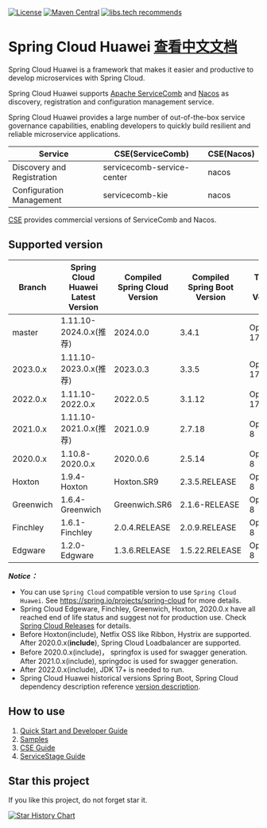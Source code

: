[![License](https://img.shields.io/badge/license-Apache%202-4EB1BA.svg)](https://www.apache.org/licenses/LICENSE-2.0.html)
[![Maven Central](https://maven-badges.herokuapp.com/maven-central/com.huaweicloud/spring-cloud-huawei/badge.svg)](https://search.maven.org/search?q=g:com.huaweicloud%20AND%20a:spring-cloud-huawei-dependencies) 
[![libs.tech recommends](https://libs.tech/project/198181246/badge.svg)](https://libs.tech/project/198181246/spring-cloud-huawei)

# Spring Cloud Huawei [查看中文文档](README_CN.md)

Spring Cloud Huawei is a framework that makes it easier and productive to develop microservices with Spring Cloud. 

Spring Cloud Huawei supports 
[Apache ServiceComb][SERVICECOMB] and [Nacos][NACOS] as discovery, registration and configuration management service. 

Spring Cloud Huawei provides a large number of out-of-the-box service governance capabilities, enabling developers to quickly build resilient and reliable microservice applications.

| Service | CSE(ServiceComb)           | CSE(Nacos)     |
|--|----------------------------|----------------|
| Discovery and Registration | servicecomb-service-center | nacos          |
| Configuration Management | servicecomb-kie            | nacos          |

[CSE][CSE] provides commercial versions of ServiceComb and Nacos.

## Supported version

| Branch    | Spring Cloud Huawei Latest Version | Compiled Spring Cloud Version | Compiled Spring Boot Version | Tested JDK Version | Notes          |
|-----------|------------------------------------|-------------------------------|------------------------------|--------------------|----------------|
| master    | 1.11.10-2024.0.x(推荐)               | 2024.0.0                      | 3.4.1                        | OpenJDK 17         |                |
| 2023.0.x  | 1.11.10-2023.0.x(推荐)               | 2023.0.3                      | 3.3.5                        | OpenJDK 17         |                |
| 2022.0.x  | 1.11.10-2022.0.x                   | 2022.0.5                      | 3.1.12                       | OpenJDK 17         | End of Support |
| 2021.0.x  | 1.11.10-2021.0.x(推荐)               | 2021.0.9                      | 2.7.18                       | OpenJDK 8          |                |
| 2020.0.x  | 1.10.8-2020.0.x                    | 2020.0.6                      | 2.5.14                       | OpenJDK 8          | End of Support |
| Hoxton    | 1.9.4-Hoxton                       | Hoxton.SR9                    | 2.3.5.RELEASE                | OpenJDK 8          | End of Support |
| Greenwich | 1.6.4-Greenwich                    | Greenwich.SR6                 | 2.1.6-RELEASE                | OpenJDK 8          | End of Support |
| Finchley  | 1.6.1-Finchley                     | 2.0.4.RELEASE                 | 2.0.9.RELEASE                | OpenJDK 8          | End of Support |
| Edgware   | 1.2.0-Edgware                      | 1.3.6.RELEASE                 | 1.5.22.RELEASE               | OpenJDK 8          | End of Support |

***Notice：***
* You can use `Spring Cloud` compatible version to use `Spring Cloud Huawei`. See https://spring.io/projects/spring-cloud for more details.
* Spring Cloud Edgeware, Finchley, Greenwich, Hoxton, 2020.0.x have all reached end of life status and
  suggest not for production use. Check [Spring Cloud Releases][Spring Cloud Releases] for details.
* Before Hoxton(include), Netfix OSS like Ribbon, Hystrix are supported. After 2020.0.x(**include**),
  Spring Cloud Loadbalancer are supported.
* Before 2020.0.x(include)， springfox is used for swagger generation. After 2021.0.x(include),
  springdoc is used for swagger generation. 
* After 2022.0.x(include), JDK 17+ is needed to run.
* Spring Cloud Huawei historical versions Spring Boot, Spring Cloud dependency description reference [version description][Spring Cloud Huawei Releases].

## How to use

1. [Quick Start and Developer Guide](https://github.com/huaweicloud/spring-cloud-huawei/wiki)
2. [Samples](https://github.com/huaweicloud/spring-cloud-huawei-samples)
3. [CSE Guide][CSE Developer Guide]
4. [ServiceStage Guide][ServiceStage]

[ServiceStage]: https://support.huaweicloud.com/intl/en-us/usermanual-servicestage/servicestage_03_0001.html
[CSE]: https://www.huaweicloud.com/intl/en-us/product/cse.html
[CSE Developer Guide]: https://support.huaweicloud.com/intl/en-us/productdesc-cse/cse_productdesc_0001.html
[SERVICECOMB]: https://servicecomb.apache.org/developers/
[NACOS]: https://nacos.io/zh-cn/index.html
[Service Registry]: https://support.huaweicloud.com/intl/en-us/devg-servicestage/ss-devg-0017.html
[Configuration Center]: https://support.huaweicloud.com/intl/en-us/devg-servicestage/ss-devg-0018.html
[Request Marker-based Governance]: https://support.huaweicloud.com/intl/en-us/devg-servicestage/ss-devg-0020.html
[Canary release features]: https://support.huaweicloud.com/devg-servicestage/ss-devg-0023.html
[Profile encryption scheme]: https://support.huaweicloud.com/bestpractice-cse/cse_bestpractice_0007.html
[Spring Cloud Releases]: https://github.com/spring-cloud/spring-cloud-release/wiki/Supported-Versions
[Spring Cloud Huawei Releases]: https://github.com/huaweicloud/spring-cloud-huawei/wiki/third-version-support-descriptions

## Star this project

If you like this project, do not forget star it.

[![Star History Chart](https://api.star-history.com/svg?repos=huaweicloud/spring-cloud-huawei&type=Date)](https://star-history.com/#huaweicloud/spring-cloud-huawei&Date)
